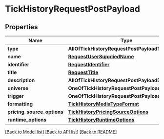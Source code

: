 # TickHistoryRequestPostPayload

## Properties
Name | Type | Description | Notes
------------ | ------------- | ------------- | -------------
**type** | **AllOfTickHistoryRequestPostPayloadType** |  | 
**name** | [**RequestUserSuppliedName**](RequestUserSuppliedName.md) |  | [optional] 
**identifier** | [**RequestIdentifier**](RequestIdentifier.md) |  | [optional] 
**title** | [**RequestTitle**](RequestTitle.md) |  | [optional] 
**description** | **AllOfTickHistoryRequestPostPayloadDescription** |  | [optional] 
**universe** | **OneOfTickHistoryRequestPostPayloadUniverse** |  | 
**trigger** | **OneOfTickHistoryRequestPostPayloadTrigger** |  | 
**formatting** | [**TickHistoryMediaTypeFormat**](TickHistoryMediaTypeFormat.md) |  | 
**pricing_source_options** | [**TickHistoryPricingSourceOptions**](TickHistoryPricingSourceOptions.md) |  | [optional] 
**runtime_options** | [**TickHistoryRuntimeOptions**](TickHistoryRuntimeOptions.md) |  | 

[[Back to Model list]](../README.md#documentation-for-models) [[Back to API list]](../README.md#documentation-for-api-endpoints) [[Back to README]](../README.md)

